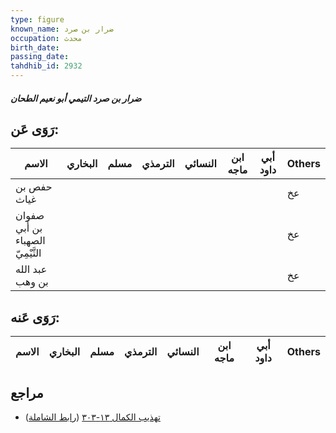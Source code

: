 ```yaml
---
type: figure
known_name: ضرار بن صرد
occupation: محدث
birth_date:
passing_date:
tahdhib_id: 2932
---
```

##### ضرار بن صرد التيمي أبو نعيم الطحان

## رَوَى عَن:
| الاسم                             | البخاري | مسلم | الترمذي | النسائي | ابن ماجه | أبي داود | Others |
| --------------------------------- | ------- | ---- | ------- | ------- | -------- | -------- | ------ |
| حفص بن غياث                       |         |      |         |         |          |          | عخ     |
| صفوان بن أَبي الصهباء التَّيْمِيّ |         |      |         |         |          |          | عخ     |
| عبد الله بن وهب                   |         |      |         |         |          |          | عخ     |
## رَوَى عَنه:
| الاسم | البخاري | مسلم | الترمذي | النسائي | ابن ماجه | أبي داود | Others |
| ----- | ------- | ---- | ------- | ------- | -------- | -------- | ------ |
## مراجع
- [تهذيب الكمال ١٣-٣٠٣](obsidian://open?vault=Tahdhib-al-Kamal&file=Figures/٢٩٣٢-ضرار%20بن%20صرد%20التيمي%20أبو%20نعيم%20الطحان) ([رابط الشاملة](https://shamela.ws/book/3722/6684))